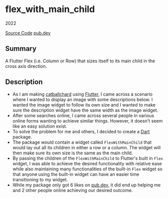 # flex_with_main_child
2022

[Source Code](https://github.com/chomosuke/chomosuke.com)
[pub.dev](https://pub.dev/packages/flex_with_main_child)

## Summary
A Flutter Flex (i.e. Column or Row) that sizes itself to its main child in the cross axis direction.

## Description
- As I am making [catballchard](./catballchard.md) using [Flutter](../skills/flutter.md), I came across a scenario where I wanted to display an image with some descriptions below. I wanted the image widget to follow its own size and I wanted to make sure the description widget have the same width as the image widget.
- After some searches online, I came across several people in various online forms wanting to achieve similar things. However, it doesn't seem like an easy solution exist.
- To solve the problem for me and others, I decided to create a [Dart](../skills/dart.md) package.
- The package would contain a widget called `FlexWithMainChild` that would lay out all its children in either a row or a column. The widget will then make sure its own size is the same as the main child.
- By passing the children of the `FlexWithMainChild` to Flutter's built in `Flex` widget, I was able to achieve the desired functionality with relative ease while also maintaining many functionalities of the built-in `Flex` widget so that anyone using the built-in widget can have an easier time transitioning to my widget.
- While my package only got 6 likes on [pub.dev](https://pub.dev/packages/flex_with_main_child), it did end up helping me and 2 other people online achieving our desired outcome.
